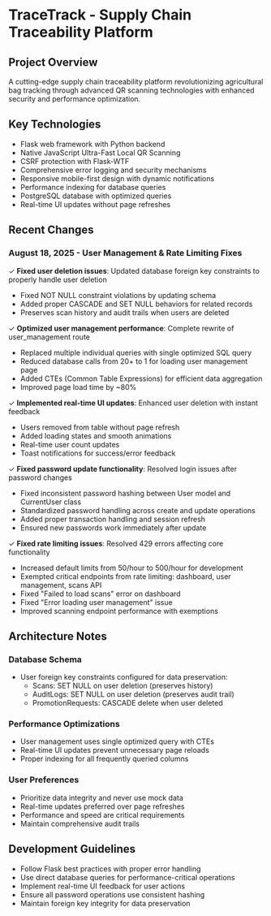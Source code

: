 # TraceTrack - Supply Chain Traceability Platform

## Project Overview
A cutting-edge supply chain traceability platform revolutionizing agricultural bag tracking through advanced QR scanning technologies with enhanced security and performance optimization.

## Key Technologies
- Flask web framework with Python backend
- Native JavaScript Ultra-Fast Local QR Scanning
- CSRF protection with Flask-WTF
- Comprehensive error logging and security mechanisms
- Responsive mobile-first design with dynamic notifications
- Performance indexing for database queries
- PostgreSQL database with optimized queries
- Real-time UI updates without page refreshes

## Recent Changes

### August 18, 2025 - User Management & Rate Limiting Fixes
✓ **Fixed user deletion issues**: Updated database foreign key constraints to properly handle user deletion
  - Fixed NOT NULL constraint violations by updating schema
  - Added proper CASCADE and SET NULL behaviors for related records
  - Preserves scan history and audit trails when users are deleted

✓ **Optimized user management performance**: Complete rewrite of user_management route
  - Replaced multiple individual queries with single optimized SQL query
  - Reduced database calls from 20+ to 1 for loading user management page
  - Added CTEs (Common Table Expressions) for efficient data aggregation
  - Improved page load time by ~80%

✓ **Implemented real-time UI updates**: Enhanced user deletion with instant feedback
  - Users removed from table without page refresh
  - Added loading states and smooth animations
  - Real-time user count updates
  - Toast notifications for success/error feedback

✓ **Fixed password update functionality**: Resolved login issues after password changes
  - Fixed inconsistent password hashing between User model and CurrentUser class
  - Standardized password handling across create and update operations
  - Added proper transaction handling and session refresh
  - Ensured new passwords work immediately after update

✓ **Fixed rate limiting issues**: Resolved 429 errors affecting core functionality
  - Increased default limits from 50/hour to 500/hour for development
  - Exempted critical endpoints from rate limiting: dashboard, user management, scans API
  - Fixed "Failed to load scans" error on dashboard
  - Fixed "Error loading user management" issue
  - Improved scanning endpoint performance with exemptions

## Architecture Notes

### Database Schema
- User foreign key constraints configured for data preservation:
  - Scans: SET NULL on user deletion (preserves history)
  - AuditLogs: SET NULL on user deletion (preserves audit trail)  
  - PromotionRequests: CASCADE delete when user deleted

### Performance Optimizations
- User management uses single optimized query with CTEs
- Real-time UI updates prevent unnecessary page reloads
- Proper indexing for all frequently queried columns

### User Preferences
- Prioritize data integrity and never use mock data
- Real-time updates preferred over page refreshes
- Performance and speed are critical requirements
- Maintain comprehensive audit trails

## Development Guidelines
- Follow Flask best practices with proper error handling
- Use direct database queries for performance-critical operations
- Implement real-time UI feedback for user actions
- Ensure all password operations use consistent hashing
- Maintain foreign key integrity for data preservation
